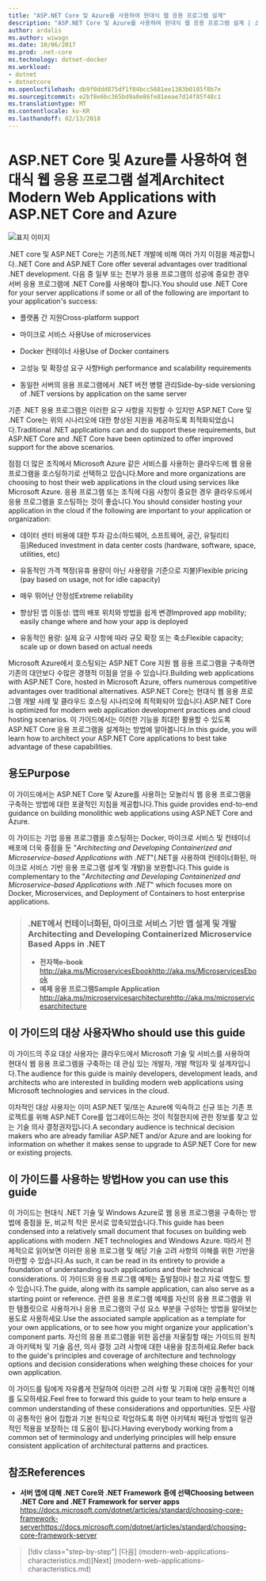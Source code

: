 ```yaml
---
title: "ASP.NET Core 및 Azure를 사용하여 현대식 웹 응용 프로그램 설계"
description: "ASP.NET Core 및 Azure를 사용하여 현대식 웹 응용 프로그램 설계 | 소개"
author: ardalis
ms.author: wiwagn
ms.date: 10/06/2017
ms.prod: .net-core
ms.technology: dotnet-docker
ms.workload:
- dotnet
- dotnetcore
ms.openlocfilehash: db9f0ddd875df1f84bcc5681ee1383b0185f8b7e
ms.sourcegitcommit: e2bf8e6bc365bd9a0e86fe81eeae7d14f85f48c1
ms.translationtype: MT
ms.contentlocale: ko-KR
ms.lasthandoff: 02/13/2018
---
```

# <a name="architect-modern-web-applications-with-aspnet-core-and-azure"></a><span data-ttu-id="14905-103">ASP.NET Core 및 Azure를 사용하여 현대식 웹 응용 프로그램 설계</span><span class="sxs-lookup"><span data-stu-id="14905-103">Architect Modern Web Applications with ASP.NET Core and Azure</span></span>

![표지 이미지](./media/cover.jpg)


<span data-ttu-id="14905-105">.NET core 및 ASP.NET Core는 기존의.NET 개발에 비해 여러 가지 이점을 제공합니다.</span><span class="sxs-lookup"><span data-stu-id="14905-105">.NET Core and ASP.NET Core offer several advantages over traditional .NET development.</span></span> <span data-ttu-id="14905-106">다음 중 일부 또는 전부가 응용 프로그램의 성공에 중요한 경우 서버 응용 프로그램에 .NET Core를 사용해야 합니다.</span><span class="sxs-lookup"><span data-stu-id="14905-106">You should use .NET Core for your server applications if some or all of the following are important to your application's success:</span></span>

-   <span data-ttu-id="14905-107">플랫폼 간 지원</span><span class="sxs-lookup"><span data-stu-id="14905-107">Cross-platform support</span></span>

-   <span data-ttu-id="14905-108">마이크로 서비스 사용</span><span class="sxs-lookup"><span data-stu-id="14905-108">Use of microservices</span></span>

-   <span data-ttu-id="14905-109">Docker 컨테이너 사용</span><span class="sxs-lookup"><span data-stu-id="14905-109">Use of Docker containers</span></span>

-   <span data-ttu-id="14905-110">고성능 및 확장성 요구 사항</span><span class="sxs-lookup"><span data-stu-id="14905-110">High performance and scalability requirements</span></span>

-   <span data-ttu-id="14905-111">동일한 서버의 응용 프로그램에서 .NET 버전 병렬 관리</span><span class="sxs-lookup"><span data-stu-id="14905-111">Side-by-side versioning of .NET versions by application on the same server</span></span>

<span data-ttu-id="14905-112">기존 .NET 응용 프로그램은 이러한 요구 사항을 지원할 수 있지만 ASP.NET Core 및 .NET Core는 위의 시나리오에 대한 향상된 지원을 제공하도록 최적화되었습니다.</span><span class="sxs-lookup"><span data-stu-id="14905-112">Traditional .NET applications can and do support these requirements, but ASP.NET Core and .NET Core have been optimized to offer improved support for the above scenarios.</span></span>

<span data-ttu-id="14905-113">점점 더 많은 조직에서 Microsoft Azure 같은 서비스를 사용하는 클라우드에 웹 응용 프로그램을 호스팅하기로 선택하고 있습니다.</span><span class="sxs-lookup"><span data-stu-id="14905-113">More and more organizations are choosing to host their web applications in the cloud using services like Microsoft Azure.</span></span> <span data-ttu-id="14905-114">응용 프로그램 또는 조직에 다음 사항이 중요한 경우 클라우드에서 응용 프로그램을 호스팅하는 것이 좋습니다.</span><span class="sxs-lookup"><span data-stu-id="14905-114">You should consider hosting your application in the cloud if the following are important to your application or organization:</span></span>

-   <span data-ttu-id="14905-115">데이터 센터 비용에 대한 투자 감소(하드웨어, 소프트웨어, 공간, 유틸리티 등)</span><span class="sxs-lookup"><span data-stu-id="14905-115">Reduced investment in data center costs (hardware, software, space, utilities, etc)</span></span>

-   <span data-ttu-id="14905-116">유동적인 가격 책정(유휴 용량이 아닌 사용량을 기준으로 지불)</span><span class="sxs-lookup"><span data-stu-id="14905-116">Flexible pricing (pay based on usage, not for idle capacity)</span></span>

-   <span data-ttu-id="14905-117">매우 뛰어난 안정성</span><span class="sxs-lookup"><span data-stu-id="14905-117">Extreme reliability</span></span>

-   <span data-ttu-id="14905-118">향상된 앱 이동성: 앱의 배포 위치와 방법을 쉽게 변경</span><span class="sxs-lookup"><span data-stu-id="14905-118">Improved app mobility; easily change where and how your app is deployed</span></span>

-   <span data-ttu-id="14905-119">유동적인 용량: 실제 요구 사항에 따라 규모 확장 또는 축소</span><span class="sxs-lookup"><span data-stu-id="14905-119">Flexible capacity; scale up or down based on actual needs</span></span>

<span data-ttu-id="14905-120">Microsoft Azure에서 호스팅되는 ASP.NET Core 지원 웹 응용 프로그램을 구축하면 기존의 대안보다 수많은 경쟁적 이점을 얻을 수 있습니다.</span><span class="sxs-lookup"><span data-stu-id="14905-120">Building web applications with ASP.NET Core, hosted in Microsoft Azure, offers numerous competitive advantages over traditional alternatives.</span></span> <span data-ttu-id="14905-121">ASP.NET Core는 현대식 웹 응용 프로그램 개발 사례 및 클라우드 호스팅 시나리오에 최적화되어 있습니다.</span><span class="sxs-lookup"><span data-stu-id="14905-121">ASP.NET Core is optimized for modern web application development practices and cloud hosting scenarios.</span></span> <span data-ttu-id="14905-122">이 가이드에서는 이러한 기능을 최대한 활용할 수 있도록 ASP.NET Core 응용 프로그램을 설계하는 방법에 알아봅니다.</span><span class="sxs-lookup"><span data-stu-id="14905-122">In this guide, you will learn how to architect your ASP.NET Core applications to best take advantage of these capabilities.</span></span>

## <a name="purpose"></a><span data-ttu-id="14905-123">용도</span><span class="sxs-lookup"><span data-stu-id="14905-123">Purpose</span></span>

<span data-ttu-id="14905-124">이 가이드에서는 ASP.NET Core 및 Azure를 사용하는 모놀리식 웹 응용 프로그램을 구축하는 방법에 대한 포괄적인 지침을 제공합니다.</span><span class="sxs-lookup"><span data-stu-id="14905-124">This guide provides end-to-end guidance on building monolithic web applications using ASP.NET Core and Azure.</span></span>

<span data-ttu-id="14905-125">이 가이드는 기업 응용 프로그램을 호스팅하는 Docker, 마이크로 서비스 및 컨테이너 배포에 더욱 중점을 둔 "*Architecting and Developing Containerized and Microservice-based Applications with .NET*"(.NET을 사용하여 컨테이너화된, 마이크로 서비스 기반 응용 프로그램 설계 및 개발)을 보완합니다.</span><span class="sxs-lookup"><span data-stu-id="14905-125">This guide is complementary to the "*Architecting and Developing Containerized and Microservice-based Applications with .NET*" which focuses more on Docker, Microservices, and Deployment of Containers to host enterprise applications.</span></span>

> ### <a name="architecting-and-developing-containerized-microservice-based-apps-in-net"></a><span data-ttu-id="14905-126">.NET에서 컨테이너화된, 마이크로 서비스 기반 앱 설계 및 개발</span><span class="sxs-lookup"><span data-stu-id="14905-126">Architecting and Developing Containerized Microservice Based Apps in .NET</span></span>
> - <span data-ttu-id="14905-127">**전자책**</span><span class="sxs-lookup"><span data-stu-id="14905-127">**e-book**</span></span>  
> <span data-ttu-id="14905-128"><http://aka.ms/MicroservicesEbook></span><span class="sxs-lookup"><span data-stu-id="14905-128"><http://aka.ms/MicroservicesEbook></span></span>
> - <span data-ttu-id="14905-129">**예제 응용 프로그램**</span><span class="sxs-lookup"><span data-stu-id="14905-129">**Sample Application**</span></span>  
> <span data-ttu-id="14905-130"><http://aka.ms/microservicesarchitecture></span><span class="sxs-lookup"><span data-stu-id="14905-130"><http://aka.ms/microservicesarchitecture></span></span>

## <a name="who-should-use-this-guide"></a><span data-ttu-id="14905-131">이 가이드의 대상 사용자</span><span class="sxs-lookup"><span data-stu-id="14905-131">Who should use this guide</span></span>

<span data-ttu-id="14905-132">이 가이드의 주요 대상 사용자는 클라우드에서 Microsoft 기술 및 서비스를 사용하여 현대식 웹 응용 프로그램을 구축하는 데 관심 있는 개발자, 개발 책임자 및 설계자입니다.</span><span class="sxs-lookup"><span data-stu-id="14905-132">The audience for this guide is mainly developers, development leads, and architects who are interested in building modern web applications using Microsoft technologies and services in the cloud.</span></span>

<span data-ttu-id="14905-133">이차적인 대상 사용자는 이미 ASP.NET 및/또는 Azure에 익숙하고 신규 또는 기존 프로젝트를 위해 ASP.NET Core를 업그레이드하는 것이 적절한지에 관한 정보를 찾고 있는 기술 의사 결정권자입니다.</span><span class="sxs-lookup"><span data-stu-id="14905-133">A secondary audience is technical decision makers who are already familiar ASP.NET and/or Azure and are looking for information on whether it makes sense to upgrade to ASP.NET Core for new or existing projects.</span></span>

## <a name="how-you-can-use-this-guide"></a><span data-ttu-id="14905-134">이 가이드를 사용하는 방법</span><span class="sxs-lookup"><span data-stu-id="14905-134">How you can use this guide</span></span>

<span data-ttu-id="14905-135">이 가이드는 현대식 .NET 기술 및 Windows Azure로 웹 응용 프로그램을 구축하는 방법에 중점을 둔, 비교적 작은 문서로 압축되었습니다.</span><span class="sxs-lookup"><span data-stu-id="14905-135">This guide has been condensed into a relatively small document that focuses on building web applications with modern .NET technologies and Windows Azure.</span></span> <span data-ttu-id="14905-136">따라서 전제적으로 읽어보면 이러한 응용 프로그램 및 해당 기술 고려 사항의 이해를 위한 기반을 마련할 수 있습니다.</span><span class="sxs-lookup"><span data-stu-id="14905-136">As such, it can be read in its entirety to provide a foundation of understanding such applications and their technical considerations.</span></span> <span data-ttu-id="14905-137">이 가이드와 응용 프로그램 예제는 출발점이나 참고 자료 역할도 할 수 있습니다.</span><span class="sxs-lookup"><span data-stu-id="14905-137">The guide, along with its sample application, can also serve as a starting point or reference.</span></span> <span data-ttu-id="14905-138">관련 응용 프로그램 예제를 자신의 응용 프로그램을 위한 템플릿으로 사용하거나 응용 프로그램의 구성 요소 부분을 구성하는 방법을 알아보는 용도로 사용하세요.</span><span class="sxs-lookup"><span data-stu-id="14905-138">Use the associated sample application as a template for your own applications, or to see how you might organize your application's component parts.</span></span> <span data-ttu-id="14905-139">자신의 응용 프로그램을 위한 옵션을 저울질할 때는 가이드의 원칙과 아키텍처 및 기술 옵션, 의사 결정 고려 사항에 대한 내용을 참조하세요.</span><span class="sxs-lookup"><span data-stu-id="14905-139">Refer back to the guide's principles and coverage of architecture and technology options and decision considerations when weighing these choices for your own application.</span></span>

<span data-ttu-id="14905-140">이 가이드를 팀에게 자유롭게 전달하여 이러한 고려 사항 및 기회에 대한 공통적인 이해를 도모하세요.</span><span class="sxs-lookup"><span data-stu-id="14905-140">Feel free to forward this guide to your team to help ensure a common understanding of these considerations and opportunities.</span></span> <span data-ttu-id="14905-141">모든 사람이 공통적인 용어 집합과 기본 원칙으로 작업하도록 하면 아키텍처 패턴과 방법의 일관적인 적용을 보장하는 데 도움이 됩니다.</span><span class="sxs-lookup"><span data-stu-id="14905-141">Having everybody working from a common set of terminology and underlying principles will help ensure consistent application of architectural patterns and practices.</span></span>

## <a name="references"></a><span data-ttu-id="14905-142">참조</span><span class="sxs-lookup"><span data-stu-id="14905-142">References</span></span>
- <span data-ttu-id="14905-143">**서버 앱에 대해 .NET Core와 .NET Framework 중에 선택**</span><span class="sxs-lookup"><span data-stu-id="14905-143">**Choosing between .NET Core and .NET Framework for server apps**</span></span>  
<span data-ttu-id="14905-144"><https://docs.microsoft.com/dotnet/articles/standard/choosing-core-framework-server></span><span class="sxs-lookup"><span data-stu-id="14905-144"><https://docs.microsoft.com/dotnet/articles/standard/choosing-core-framework-server></span></span>

>[!div class="step-by-step"]
<span data-ttu-id="14905-145">[다음] (modern-web-applications-characteristics.md)</span><span class="sxs-lookup"><span data-stu-id="14905-145">[Next] (modern-web-applications-characteristics.md)</span></span>

